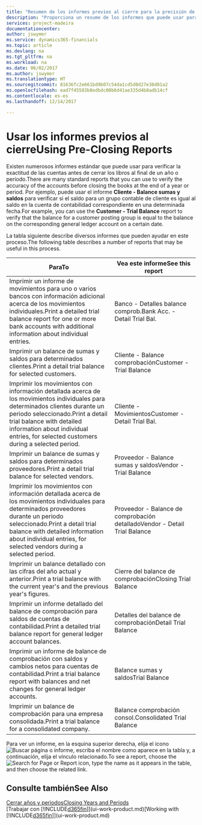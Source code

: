 ```yaml
---
title: "Resumen de los informes previos al cierre para la precisión de las cuentas | Documentos de Microsoft"
description: "Proporciona un resume de los informes que puede usar para verificar la exactitud de las cuentas antes de cerrar los libros al final de un año o periodo."
services: project-madeira
documentationcenter: 
author: jswymer
ms.service: dynamics365-financials
ms.topic: article
ms.devlang: na
ms.tgt_pltfrm: na
ms.workload: na
ms.date: 06/02/2017
ms.author: jswymer
ms.translationtype: HT
ms.sourcegitcommit: 81636fc2e661bd9b07c54da1cd5d0d27e30d01a2
ms.openlocfilehash: ead7f45583b8edbdc00b6d41ae335d4b8adb14cf
ms.contentlocale: es-es
ms.lasthandoff: 12/14/2017

---
```

# <a name="using-pre-closing-reports"></a><span data-ttu-id="81b29-103">Usar los informes previos al cierre</span><span class="sxs-lookup"><span data-stu-id="81b29-103">Using Pre-Closing Reports</span></span>
<span data-ttu-id="81b29-104">Existen numerosos informes estándar que puede usar para verificar la exactitud de las cuentas antes de cerrar los libros al final de un año o periodo.</span><span class="sxs-lookup"><span data-stu-id="81b29-104">There are many standard reports that you can use to verify the accuracy of the accounts before closing the books at the end of a year or period.</span></span> <span data-ttu-id="81b29-105">Por ejemplo, puede usar el informe **Cliente - Balance sumas y saldos** para verificar si el saldo para un grupo contable de cliente es igual al saldo en la cuenta de contabilidad correspondiente en una determinada fecha.</span><span class="sxs-lookup"><span data-stu-id="81b29-105">For example, you can use the **Customer - Trial Balance** report to verify that the balance for a customer posting group is equal to the balance on the corresponding general ledger account on a certain date.</span></span>

<span data-ttu-id="81b29-106">La tabla siguiente describe diversos informes que pueden ayudar en este proceso.</span><span class="sxs-lookup"><span data-stu-id="81b29-106">The following table describes a number of reports that may be useful in this process.</span></span>

| <span data-ttu-id="81b29-107">Para</span><span class="sxs-lookup"><span data-stu-id="81b29-107">To</span></span> | <span data-ttu-id="81b29-108">Vea este informe</span><span class="sxs-lookup"><span data-stu-id="81b29-108">See this report</span></span> |
| --- | --- |
| <span data-ttu-id="81b29-109">Imprimir un informe de movimientos para uno o varios bancos con información adicional acerca de los movimientos individuales.</span><span class="sxs-lookup"><span data-stu-id="81b29-109">Print a detailed trial balance report for one or more bank accounts with additional information about individual entries.</span></span> |<span data-ttu-id="81b29-110">Banco - Detalles balance comprob.</span><span class="sxs-lookup"><span data-stu-id="81b29-110">Bank Acc. - Detail Trial Bal.</span></span> |
| <span data-ttu-id="81b29-111">Imprimir un balance de sumas y saldos para determinados clientes.</span><span class="sxs-lookup"><span data-stu-id="81b29-111">Print a detail trial balance for selected customers.</span></span> |<span data-ttu-id="81b29-112">Cliente - Balance comprobación</span><span class="sxs-lookup"><span data-stu-id="81b29-112">Customer - Trial Balance</span></span> |
| <span data-ttu-id="81b29-113">Imprimir los movimientos con información detallada acerca de los movimientos individuales para determinados clientes durante un periodo seleccionado.</span><span class="sxs-lookup"><span data-stu-id="81b29-113">Print a detail trial balance with detailed information about individual entries, for selected customers during a selected period.</span></span> |<span data-ttu-id="81b29-114">Cliente - Movimientos</span><span class="sxs-lookup"><span data-stu-id="81b29-114">Customer - Detail Trial Bal.</span></span> |
| <span data-ttu-id="81b29-115">Imprimir un balance de sumas y saldos para determinados proveedores.</span><span class="sxs-lookup"><span data-stu-id="81b29-115">Print a detail trial balance for selected vendors.</span></span> |<span data-ttu-id="81b29-116">Proveedor - Balance sumas y saldos</span><span class="sxs-lookup"><span data-stu-id="81b29-116">Vendor - Trial Balance</span></span> |
| <span data-ttu-id="81b29-117">Imprimir los movimientos con información detallada acerca de los movimientos individuales para determinados proveedores durante un periodo seleccionado.</span><span class="sxs-lookup"><span data-stu-id="81b29-117">Print a detail trial balance with detailed information about individual entries, for selected vendors during a selected period.</span></span> |<span data-ttu-id="81b29-118">Proveedor - Balance de comprobación detallado</span><span class="sxs-lookup"><span data-stu-id="81b29-118">Vendor - Detail Trial Balance</span></span> |
| <span data-ttu-id="81b29-119">Imprimir un balance detallado con las cifras del año actual y anterior.</span><span class="sxs-lookup"><span data-stu-id="81b29-119">Print a trial balance with the current year's and the previous year's figures.</span></span> |<span data-ttu-id="81b29-120">Cierre del balance de comprobación</span><span class="sxs-lookup"><span data-stu-id="81b29-120">Closing Trial Balance</span></span> |
| <span data-ttu-id="81b29-121">Imprimir un informe detallado del balance de comprobación para saldos de cuentas de contabilidad.</span><span class="sxs-lookup"><span data-stu-id="81b29-121">Print a detailed trial balance report for general ledger account balances.</span></span> |<span data-ttu-id="81b29-122">Detalles del balance de comprobación</span><span class="sxs-lookup"><span data-stu-id="81b29-122">Detail Trial Balance</span></span> |
| <span data-ttu-id="81b29-123">Imprimir un informe de balance de comprobación con saldos y cambios netos para cuentas de contabilidad.</span><span class="sxs-lookup"><span data-stu-id="81b29-123">Print a trial balance report with balances and net changes for general ledger accounts.</span></span> |<span data-ttu-id="81b29-124">Balance sumas y saldos</span><span class="sxs-lookup"><span data-stu-id="81b29-124">Trial Balance</span></span> |
| <span data-ttu-id="81b29-125">Imprimir un balance de comprobación para una empresa consolidada.</span><span class="sxs-lookup"><span data-stu-id="81b29-125">Print a trial balance for a consolidated company.</span></span> |<span data-ttu-id="81b29-126">Balance comprobación consol.</span><span class="sxs-lookup"><span data-stu-id="81b29-126">Consolidated Trial Balance</span></span> |

<span data-ttu-id="81b29-127">Para ver un informe, en la esquina superior derecha, elija el icono ![Buscar página o informe](media/ui-search/search_small.png "icono Buscar página o informe"), escriba el nombre como aparece en la tabla y, a continuación, elija el vínculo relacionado.</span><span class="sxs-lookup"><span data-stu-id="81b29-127">To see a report, choose the ![Search for Page or Report](media/ui-search/search_small.png "Search for Page or Report icon") icon, type the name as it appears in the table, and then choose the related link.</span></span>

## <a name="see-also"></a><span data-ttu-id="81b29-128">Consulte también</span><span class="sxs-lookup"><span data-stu-id="81b29-128">See Also</span></span>
[<span data-ttu-id="81b29-129">Cerrar años y periodos</span><span class="sxs-lookup"><span data-stu-id="81b29-129">Closing Years and Periods</span></span>](year-close-years-periods.md)  
<span data-ttu-id="81b29-130">[Trabajar con [!INCLUDE[d365fin](includes/d365fin_md.md)]](ui-work-product.md)</span><span class="sxs-lookup"><span data-stu-id="81b29-130">[Working with [!INCLUDE[d365fin](includes/d365fin_md.md)]](ui-work-product.md)</span></span>


